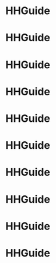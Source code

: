 # HHGuide
# HHGuide
# HHGuide
# HHGuide
# HHGuide
# HHGuide
# HHGuide
# HHGuide
# HHGuide
# HHGuide
